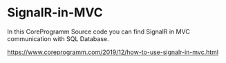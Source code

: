 # SignalR-in-MVC
In this CoreProgramm Source code you can find SignalR in MVC communication with SQL Database.

https://www.coreprogramm.com/2019/12/how-to-use-signalr-in-mvc.html
